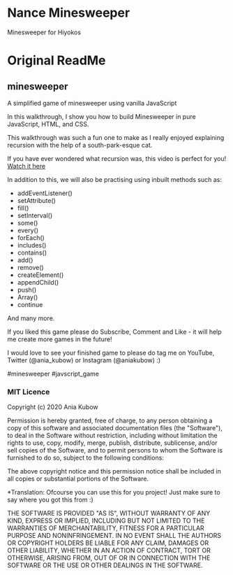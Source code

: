 # Nance Minesweeper

Minesweeper for Hiyokos

# Original ReadMe
## minesweeper
A simplified game of minesweeper using vanilla JavaScript


In this walkthrough, I show you how to build Minesweeper in pure JavaScript, HTML, and CSS. 

This walkthrough was such a fun one to make as I really enjoyed explaining recursion with the help of a south-park-esque cat.

If you have ever wondered what recursion was, this video is perfect for you! [Watch it here](https://www.youtube.com/watch?v=rxdGAKRndz8)

In addition to this, we will also be practising using inbuilt methods such as:

- addEventListener()
- setAttribute()
- fill()
- setInterval()
- some()
- every()
- forEach()
- includes()
- contains()
- add()
- remove()
- createElement()
- appendChild()
- push()
- Array()
- continue

And many more.

If you liked this game please do Subscribe, Comment and Like - it will help me create more games in the future!

I would love to see your finished game to please do tag me on YouTube, Twitter (@ania_kubow) or Instagram (@aniakubow) :)


#minesweeper
#javscript_game

### MIT Licence

Copyright (c) 2020 Ania Kubow

Permission is hereby granted, free of charge, to any person obtaining a copy of this software and associated documentation files (the "Software"), to deal in the Software without restriction, including without limitation the rights to use, copy, modify, merge, publish, distribute, sublicense, and/or sell copies of the Software, and to permit persons to whom the Software is furnished to do so, subject to the following conditions:

The above copyright notice and this permission notice shall be included in all copies or substantial portions of the Software.

*Translation: Ofcourse you can use this for you project! Just make sure to say where you got this from :)

THE SOFTWARE IS PROVIDED "AS IS", WITHOUT WARRANTY OF ANY KIND, EXPRESS OR IMPLIED, INCLUDING BUT NOT LIMITED TO THE WARRANTIES OF MERCHANTABILITY, FITNESS FOR A PARTICULAR PURPOSE AND NONINFRINGEMENT. IN NO EVENT SHALL THE AUTHORS OR COPYRIGHT HOLDERS BE LIABLE FOR ANY CLAIM, DAMAGES OR OTHER LIABILITY, WHETHER IN AN ACTION OF CONTRACT, TORT OR OTHERWISE, ARISING FROM, OUT OF OR IN CONNECTION WITH THE SOFTWARE OR THE USE OR OTHER DEALINGS IN THE SOFTWARE.
